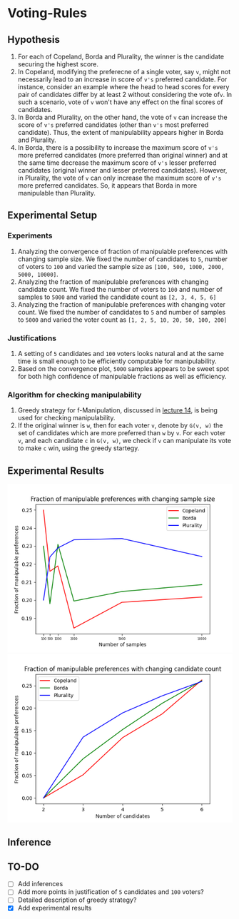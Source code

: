 # Voting-Rules

## Hypothesis
1. For each of Copeland, Borda and Plurality, the winner is the candidate securing the highest score.
2. In Copeland, modifying the preferecne of a single voter, say `v`, might not necessarily lead to an increase in score of `v's` preferred candidate. For instance, consider an example where the head to head scores for every pair of candidates differ by at least 2 without considering the vote of`v`. In such a scenario, vote of `v` won't have any effect on the final scores of candidates.
3. In Borda and Plurality, on the other hand, the vote of `v` can increase the score of `v's` preferred candidates (other than `v's` most preferred candidate). Thus, the extent of manipulability appears higher in Borda and Plurality.
4. In Borda, there is a possibility to increase the maximum score of `v's` more preferred candidates (more preferred than original winner) and at the same time decrease the maximum score of `v's` lesser preferred candidates (original winner and lesser preferred candidates). However, in Plurality, the vote of `v` can only increase the maximum score of `v's` more preferred candidates. So, it appears that Borda in more manipulable than Plurality.

## Experimental Setup
### Experiments
1. Analyzing the convergence of fraction of manipulable preferences with changing sample size. We fixed the number of candidates to `5`, number of voters to `100` and varied the sample size as `[100, 500, 1000, 2000, 5000, 10000]`.
2. Analyzing the fraction of manipulable preferences with changing candidate count. We fixed the number of voters to `100` and number of samples to `5000` and varied the candidate count as `[2, 3, 4, 5, 6]`
3. Analyzing the fraction of manipulable preferences with changing voter count. We fixed the number of candidates to `5` and number of samples to `5000` and varied the voter count as `[1, 2, 5, 10, 20, 50, 100, 200]`

### Justifications
1. A setting of `5` candidates and `100` voters looks natural and at the same time is small enough to be efficiently computable for manipulability.
2. Based on the convergence plot, `5000` samples appears to be sweet spot for both high confidence of manipulable fractions as well as efficiency.

### Algorithm for checking manipulability
1. Greedy strategy for f-Manipulation, discussed in [lecture 14](https://rohitvaish.in/Teaching/2022-Fall/Slides/Lecture-14.pdf), is being used for checking manipulability.
2. If the original winner is `w`, then for each voter `v`, denote by `G(v, w)` the set of candidates which are more preferred than `w` by `v`. For each voter `v`, and each candidate `c` in `G(v, w)`, we check if `v` can manipulate its vote to make `c` win, using the greedy startegy.

## Experimental Results
![convergence of fraction of manipulable preferences with changing sample size](f_manipulable_vs_samples.png)
![fraction of manipulable preferences with changing candidate count](f_manipulable_vs_candidates.png)

## Inference

## TO-DO
- [ ] Add inferences
- [ ] Add more points in justification of `5` candidates and `100` voters?
- [ ] Detailed description of greedy strategy?
- [x] Add experimental results